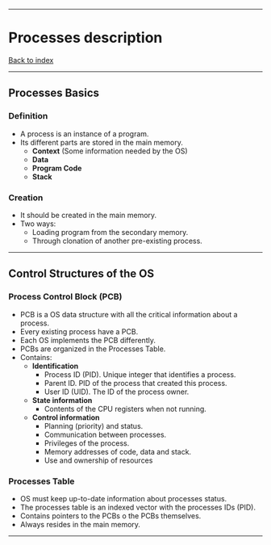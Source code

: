 
---
# Processes description

[Back to index](../index.md)

---
## Processes Basics
### Definition

- A process is an instance of a program.
- Its different parts are stored in the main memory.
	- **Context** (Some information needed by the OS)
	- **Data**
	- **Program Code**
	- **Stack**
### Creation

- It should be created in the main memory.
- Two ways:
	- Loading program from the secondary memory.
	- Through clonation of another pre-existing process.

---
##  Control Structures of the OS

### Process Control Block (PCB)
- PCB is a OS data structure with all the critical information about a process.
- Every existing process have a PCB.
- Each OS implements the PCB differently.
- PCBs are organized in the Processes Table.
- Contains:
	- **Identification**
		- Process ID (PID). Unique integer that identifies a process. 
		- Parent ID. PID of the process that created this process.
		- User ID (UID). The ID of the process owner. 
	- **State information**
		- Contents of the CPU registers when not running.
	- **Control information**
		- Planning (priority) and status.
		- Communication between processes.
		- Privileges of the process.
		- Memory addresses of code, data and stack.
		- Use and ownership of resources
### Processes Table
- OS must keep up-to-date information about processes status.
- The processes table is an indexed vector with the processes IDs (PID).
- Contains pointers to the PCBs o the PCBs themselves.
- Always resides in the main memory.

---

